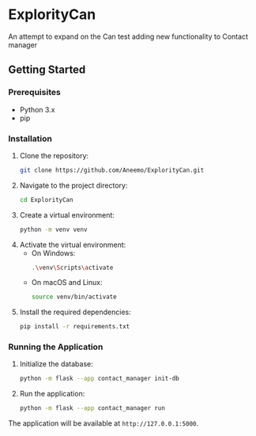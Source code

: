 # ExplorityCan
An attempt to expand on the Can test adding new functionality to Contact manager

## Getting Started

### Prerequisites

- Python 3.x
- pip

### Installation

1. Clone the repository:
   ```sh
   git clone https://github.com/Aneemo/ExplorityCan.git
   ```
2. Navigate to the project directory:
   ```sh
   cd ExplorityCan
   ```
3. Create a virtual environment:
   ```sh
   python -m venv venv
   ```
4. Activate the virtual environment:
   - On Windows:
     ```sh
     .\venv\Scripts\activate
     ```
   - On macOS and Linux:
     ```sh
     source venv/bin/activate
     ```
5. Install the required dependencies:
   ```sh
   pip install -r requirements.txt
   ```

### Running the Application

1. Initialize the database:
   ```sh
   python -m flask --app contact_manager init-db
   ```
2. Run the application:
   ```sh
   python -m flask --app contact_manager run
   ```

The application will be available at `http://127.0.0.1:5000`.